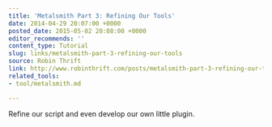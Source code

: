 ```yaml
---
title: 'Metalsmith Part 3: Refining Our Tools'
date: 2014-04-29 20:07:00 +0000
posted_date: 2015-05-02 20:08:00 +0000
editor_recommends: ''
content_type: Tutorial
slug: links/metalsmith-part-3-refining-our-tools
source: Robin Thrift
link: http://www.robinthrift.com/posts/metalsmith-part-3-refining-our-tools/
related_tools:
- tool/metalsmith.md

---
```

Refine our script and even develop our own little plugin.



